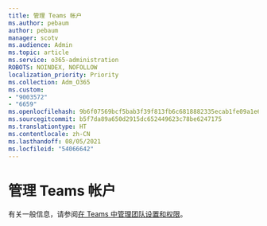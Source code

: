 ```yaml
---
title: 管理 Teams 帐户
ms.author: pebaum
author: pebaum
manager: scotv
ms.audience: Admin
ms.topic: article
ms.service: o365-administration
ROBOTS: NOINDEX, NOFOLLOW
localization_priority: Priority
ms.collection: Adm_O365
ms.custom:
- "9003572"
- "6659"
ms.openlocfilehash: 9b6f07569bcf5bab3f39f813fb6c6818882335ecab1fe09a1e65f2e06ff2edd5
ms.sourcegitcommit: b5f7da89a650d2915dc652449623c78be6247175
ms.translationtype: HT
ms.contentlocale: zh-CN
ms.lasthandoff: 08/05/2021
ms.locfileid: "54066642"
---
```

# <a name="managing-teams-accounts"></a>管理 Teams 帐户

有关一般信息，请参阅[在 Teams 中管理团队设置和权限](https://support.microsoft.com/office/ce053b04-1b8e-4796-baa8-90dc427b3acc#ID0EAABAAA=Desktop)。

